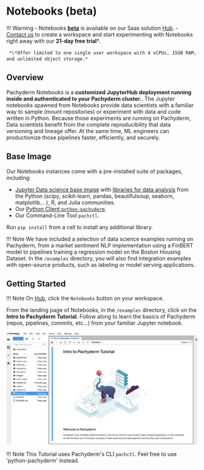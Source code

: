 # Notebooks (beta)

!!! Warning 
     - Notebooks [**beta**](../../contributing/supported-releases/#beta) is available on our Saas solution [Hub](https://hub.pachyderm.com). 
     - [Contact us](mailto:sales@pachyderm.com) to create a workspace and start experimenting with Notebooks right away with our **21-day free trial**\*.

     *\*Offer limited to one single user workspace with 4 vCPUs, 15GB RAM, and unlimited object storage.*
    
## Overview

Pachyderm Notebooks is a **customized JupyterHub deployment running inside and authenticated to your Pachyderm cluster.**.
The Jupyter notebooks spawned from Notebooks provide data scientists with a familiar way to sample (mount repositories) or experiment with data and code written in Python. Because those experiments are running on Pachyderm, Data scientists benefit from the complete reproducibility that data versioning and lineage offer. At the same time, ML engineers can productionize those pipelines faster, efficiently, and securely.

## Base Image

Our Notebooks instances come with a pre-installed suite of packages, including:

 - [Jupyter Data science base image](https://hub.docker.com/layers/jupyter/datascience-notebook/python-3.8.8/images/sha256-bab39ddef7f66e05a0618a23abbf8e71cba000a5fff585b515cc3338698ec165?context=explore) with [libraries for data analysis](https://jupyter-docker-stacks.readthedocs.io/en/latest/using/selecting.html#jupyter-datascience-notebook) from the Python (scipy, scikit-learn, pandas, beautifulsoup, seaborn, matplotlib... ), R, and Julia communities. 
 - Our [Python Client `python-pachyderm`](../../reference/clients/#python-client). 
 - Our Command-Line Tool `pachctl`.

Run `pip install` from a cell to install any additional library.

!!! Note 
     We have included a selection of data science examples running on Pachyderm, from a market sentiment NLP implementation using a FinBERT model to pipelines training a regression model on the Boston Housing Dataset. In the `/examples` directory, you will also find integration examples with open-source products, such as labeling or model serving applications.
     
## Getting Started

!!! Note 
     On [Hub](https://hub.pachyderm.com), click the `Notebooks` button on your workspace.


From the landing page of Notebooks, in the `/examples` directory, click on the **Intro to Pachyderm Tutorial**. 
Follow along to learn the basics of Pachyderm (repos, pipelines, commits, etc...) from your familiar Jupyter notebook. 

![Notebooks tutorial](../images/notebooks-tutorial.png)

!!! Note 
     This Tutorial uses Pachyderm's CLI `pachctl`. Feel free to use 'python-pachyderm' instead. 
